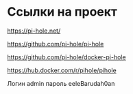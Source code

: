 # Ссылки на проект
https://pi-hole.net/

https://github.com/pi-hole/pi-hole

https://github.com/pi-hole/docker-pi-hole

https://hub.docker.com/r/pihole/pihole

Логин admin пароль eeleBarudah0an